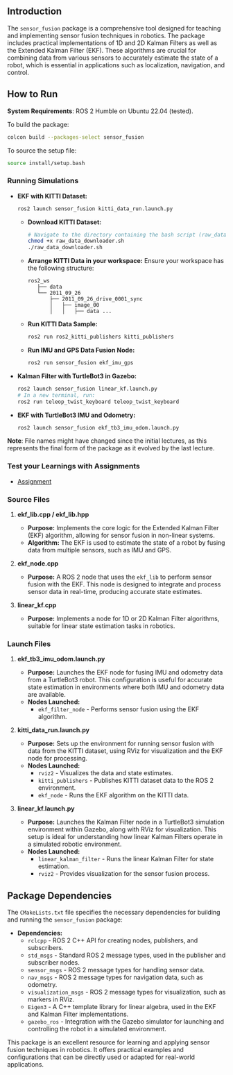 ## Introduction

The `sensor_fusion` package is a comprehensive tool designed for teaching and implementing sensor fusion techniques in robotics. The package includes practical implementations of 1D and 2D Kalman Filters as well as the Extended Kalman Filter (EKF). These algorithms are crucial for combining data from various sensors to accurately estimate the state of a robot, which is essential in applications such as localization, navigation, and control.

## How to Run

**System Requirements**: ROS 2 Humble on Ubuntu 22.04 (tested).

To build the package:

```sh
colcon build --packages-select sensor_fusion
```

To source the setup file:

```sh
source install/setup.bash
```

### Running Simulations

- **EKF with KITTI Dataset:**
  ```sh
  ros2 launch sensor_fusion kitti_data_run.launch.py
  ```
  - **Download KITTI Dataset:**
      ```sh
      # Navigate to the directory containing the bash script (raw_data_downloader.sh)
      chmod +x raw_data_downloader.sh
      ./raw_data_downloader.sh
      ```
  - **Arrange KITTI Data in your workspace:**
      Ensure your workspace has the following structure:
      ```
      ros2_ws
         ├── data
         └── 2011_09_26
             ├── 2011_09_26_drive_0001_sync
             │   ├── image_00
             │   │   ├── data ...
      ```
  - **Run KITTI Data Sample:**
      ```sh
      ros2 run ros2_kitti_publishers kitti_publishers
      ```
  - **Run IMU and GPS Data Fusion Node:**
      ```sh
      ros2 run sensor_fusion ekf_imu_gps
      ```

- **Kalman Filter with TurtleBot3 in Gazebo:**
  ```sh
  ros2 launch sensor_fusion linear_kf.launch.py
  # In a new terminal, run:
  ros2 run teleop_twist_keyboard teleop_twist_keyboard
  ```

- **EKF with TurtleBot3 IMU and Odometry:**
  ```sh
  ros2 launch sensor_fusion ekf_tb3_imu_odom.launch.py
  ```

**Note**: File names might have changed since the initial lectures, as this represents the final form of the package as it evolved by the last lecture.

### Test your Learnings with Assignments
- [Assignment](https://github.com/Robotisim/robotics_software_engineer/tree/assignments/module_6_assignment)


### Source Files

1. **ekf_lib.cpp / ekf_lib.hpp**
   - **Purpose:** Implements the core logic for the Extended Kalman Filter (EKF) algorithm, allowing for sensor fusion in non-linear systems.
   - **Algorithm:** The EKF is used to estimate the state of a robot by fusing data from multiple sensors, such as IMU and GPS.

2. **ekf_node.cpp**
   - **Purpose:** A ROS 2 node that uses the `ekf_lib` to perform sensor fusion with the EKF. This node is designed to integrate and process sensor data in real-time, producing accurate state estimates.

3. **linear_kf.cpp**
   - **Purpose:** Implements a node for 1D or 2D Kalman Filter algorithms, suitable for linear state estimation tasks in robotics.

### Launch Files

1. **ekf_tb3_imu_odom.launch.py**
   - **Purpose:** Launches the EKF node for fusing IMU and odometry data from a TurtleBot3 robot. This configuration is useful for accurate state estimation in environments where both IMU and odometry data are available.
   - **Nodes Launched:**
     - `ekf_filter_node` - Performs sensor fusion using the EKF algorithm.

2. **kitti_data_run.launch.py**
   - **Purpose:** Sets up the environment for running sensor fusion with data from the KITTI dataset, using RViz for visualization and the EKF node for processing.
   - **Nodes Launched:**
     - `rviz2` - Visualizes the data and state estimates.
     - `kitti_publishers` - Publishes KITTI dataset data to the ROS 2 environment.
     - `ekf_node` - Runs the EKF algorithm on the KITTI data.

3. **linear_kf.launch.py**
   - **Purpose:** Launches the Kalman Filter node in a TurtleBot3 simulation environment within Gazebo, along with RViz for visualization. This setup is ideal for understanding how linear Kalman Filters operate in a simulated robotic environment.
   - **Nodes Launched:**
     - `linear_kalman_filter` - Runs the linear Kalman Filter for state estimation.
     - `rviz2` - Provides visualization for the sensor fusion process.

## Package Dependencies

The `CMakeLists.txt` file specifies the necessary dependencies for building and running the `sensor_fusion` package:

- **Dependencies:**
  - `rclcpp` - ROS 2 C++ API for creating nodes, publishers, and subscribers.
  - `std_msgs` - Standard ROS 2 message types, used in the publisher and subscriber nodes.
  - `sensor_msgs` - ROS 2 message types for handling sensor data.
  - `nav_msgs` - ROS 2 message types for navigation data, such as odometry.
  - `visualization_msgs` - ROS 2 message types for visualization, such as markers in RViz.
  - `Eigen3` - A C++ template library for linear algebra, used in the EKF and Kalman Filter implementations.
  - `gazebo_ros` - Integration with the Gazebo simulator for launching and controlling the robot in a simulated environment.

This package is an excellent resource for learning and applying sensor fusion techniques in robotics. It offers practical examples and configurations that can be directly used or adapted for real-world applications.